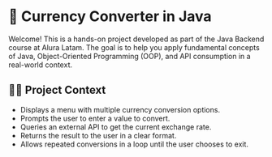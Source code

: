 # 💱 Currency Converter in Java

Welcome! This is a hands-on project developed as part of the Java Backend course at Alura Latam. The goal is to help you apply fundamental concepts of Java, Object-Oriented Programming (OOP), and API consumption in a real-world context.

## 🧑‍🏫 Project Context


- Displays a menu with multiple currency conversion options.
- Prompts the user to enter a value to convert.
- Queries an external API to get the current exchange rate.
- Returns the result to the user in a clear format.
- Allows repeated conversions in a loop until the user chooses to exit.
